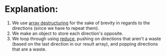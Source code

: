 # Explanation:
1. We use [array destructuring](https://developer.mozilla.org/en-US/docs/Web/JavaScript/Reference/Operators/Destructuring_assignment#Array_destructuring) for the sake of brevity in regards to the directions (since we have to repeat them).
2. We make an object to store each direction's opposite.
3. We loop through using [reduce](https://developer.mozilla.org/en-US/docs/Web/JavaScript/Reference/Global_Objects/Array/Reduce), pushing on directions that aren't a waste (based on the last direction in our result array), and popping directions that are a waste.